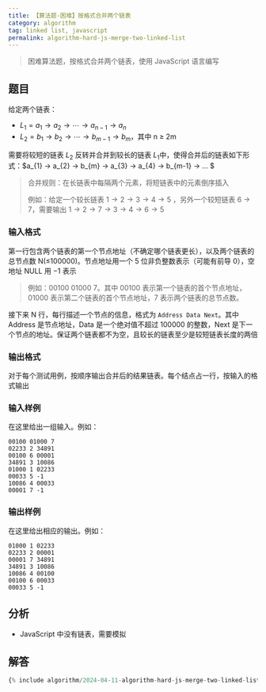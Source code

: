 ```yaml
---
title: 【算法题-困难】按格式合并两个链表
category: algorithm
tag: linked list, javascript
permalink: algorithm-hard-js-merge-two-linked-list
---
```


> 困难算法题，按格式合并两个链表，使用 JavaScript 语言编写

## 题目

给定两个链表：

* $L_{1} ​= a_{1}​ → a_{2} ​→ ⋯ → a_{n-1} ​→ a_{n}$​
* $L_{2}​ = b_{1}​ → b_{2} ​→ ⋯ → b_{m-1} ​→ b_{m}$​，其中 n ≥ 2m

需要将较短的链表 $L_{2}$ ​反转并合并到较长的链表 $L_{1}$ ​中，使得合并后的链表如下形式：$a_{1}​ → a_{2} ​→ b_{m} ​→ a_{3}​ → a_{4} ​→ b_{m-1} → … $​

> 合并规则：在长链表中每隔两个元素，将短链表中的元素倒序插入
>
> 例如：给定一个较长链表 $1 → 2 → 3 → 4 → 5$ ，另外一个较短链表 6 → 7，需要输出 $1 → 2 → 7 → 3 → 4 → 6 → 5$

### 输入格式

第一行包含两个链表的第一个节点地址（不确定哪个链表更长），以及两个链表的总节点数 N(≤100000)。节点地址用一个 5 位非负整数表示（可能有前导 0），空地址 NULL 用 −1 表示

> 例如：00100 01000 7。其中 00100 表示第一个链表的首个节点地址，01000 表示第二个链表的首个节点地址，7 表示两个链表的总节点数。

接下来 N 行，每行描述一个节点的信息，格式为 `Address Data Next`。其中 Address 是节点地址，Data 是一个绝对值不超过 100000 的整数，Next 是下一个节点的地址。保证两个链表都不为空，且较长的链表至少是较短链表长度的两倍

### 输出格式

对于每个测试用例，按顺序输出合并后的结果链表。每个结点占一行，按输入的格式输出

### 输入样例

在这里给出一组输入。例如：

```plaintext
00100 01000 7
02233 2 34891
00100 6 00001
34891 3 10086
01000 1 02233
00033 5 -1
10086 4 00033
00001 7 -1
```

### 输出样例

在这里给出相应的输出。例如：

```plaintext
01000 1 02233
02233 2 00001
00001 7 34891
34891 3 10086
10086 4 00100
00100 6 00033
00033 5 -1
```

## 分析

* JavaScript 中没有链表，需要模拟

## 解答

```js
{% include algorithm/2024-04-11-algorithm-hard-js-merge-two-linked-list.js %}
```
